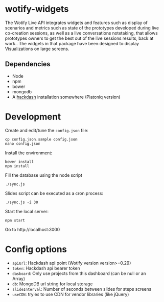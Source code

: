 # wotify-widgets

The Wotify Live API integrates widgets and features such as display of scenarios and metrics such as state of the prototypes developed during live co-creation sessions, as well as a live conversations notetaking, that allows prototypes owners to get the best out of the live sessions results, back at work.. The widgets in that package have been designed to display Visualizations on large screens.

## Dependencies

-  Node
-  npm
-  bower
-  mongodb
-  A [hackdash](https://github.com/Platoniq/hackdash) installation somewhere (Platoniq version)

# Development

Create and edit/tune the `config.json` file:

```
cp config.json.sample config.json
nano config.json
```

Install the environment:

```
bower install
npm install
```

Fill the database using the node script

```
./sync.js
```

Slides script can be executed as a cron process:

```
./sync.js -i 30
```

Start the local server:

```
npm start
```

Go to http://localhost:3000

# Config options

* `apiUrl`: Hackdash api point (Wotify version version>=0.29)
* `token`: Hackdash api bearer token
* `dasboard`: Only use projects from this dashboard (can be null or an Array)
* `db`: MongoDB url string for local storage
* `slideInterval`: Number of seconds between slides for steps screens
* `useCDN`: tryies to use CDN for vendor libraries (like jQuery)
